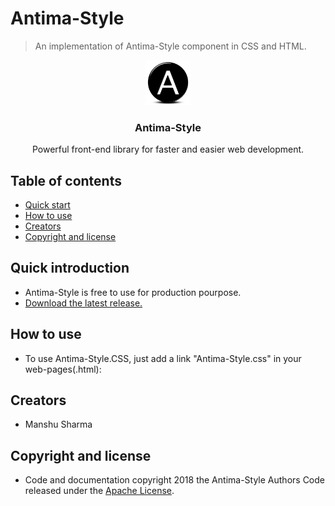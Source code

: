 
# Antima-Style

>An implementation of Antima-Style component in CSS and HTML.

<p align="center">
<img src="Images/antima-style.png" alt="" width=72 height=72>
</a>
<h3 align="center">Antima-Style</h3>
<p align="center">
Powerful front-end library for faster and easier web development.
<br>
  
  
## Table of contents

- [Quick start](#quick-introduction)
- [How to use](#how-to-use)
- [Creators](#creators)
- [Copyright and license](#copyright-and-license)


## Quick introduction
- Antima-Style is free to use for production pourpose.
- [Download the latest release.](https://github.com/Manshu-Sharma/Antima-Style.git)

## How to use
- To use Antima-Style.CSS, just add a link  "Antima-Style.css" in your web-pages(.html):

## Creators
- Manshu Sharma

## Copyright and license
- Code and documentation copyright 2018 the Antima-Style Authors Code released under the [Apache License](https://github.com/Manshu-Sharma/Antima-Style/blob/master/LICENSE).
